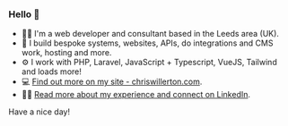 ### Hello 👋

- 👨‍💻 I'm a web developer and consultant based in the Leeds area (UK).
- 📄 I build bespoke systems, websites, APIs, do integrations and CMS work, hosting and more.
- ⚙️ I work with PHP, Laravel, JavaScript + Typescript, VueJS, Tailwind and loads more!
- 💻 [Find out more on my site - chriswillerton.com](https://chriswillerton.com).
- 👨‍💼 [Read more about my experience and connect on LinkedIn](https://www.linkedin.com/in/chris-willerton).

Have a nice day!
